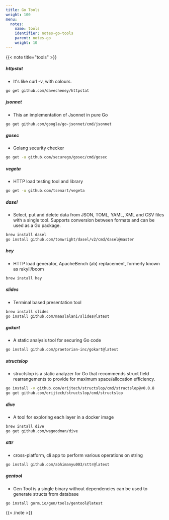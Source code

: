 ```yaml
---
title: Go Tools
weight: 100
menu:
  notes:
    name: tools
    identifier: notes-go-tools
    parent: notes-go
    weight: 10
---
```


{{< note title="tools" >}}

##### httpstat

- It's like curl -v, with colours.

```bash
go get github.com/davecheney/httpstat
```

##### jsonnet

- This an implementation of Jsonnet in pure Go

```bash
go get github.com/google/go-jsonnet/cmd/jsonnet
```

##### gosec

- Golang security checker

```bash
go get -u github.com/securego/gosec/cmd/gosec
```

##### vegeta

- HTTP load testing tool and library

```bash
go get -u github.com/tsenart/vegeta
```

##### dasel

- Select, put and delete data from JSON, TOML, YAML, XML and CSV files with a single tool. Supports conversion between formats and can be used as a Go package.

```bash
brew install dasel
go install github.com/tomwright/dasel/v2/cmd/dasel@master
```

##### hey

- HTTP load generator, ApacheBench (ab) replacement, formerly known as rakyll/boom

```bash
brew install hey
```

##### slides

- Terminal based presentation tool

```bash
brew install slides
go install github.com/maaslalani/slides@latest
```

##### gokart

- A static analysis tool for securing Go code

```bash
go install github.com/praetorian-inc/gokart@latest
```

##### structslop

- structslop is a static analyzer for Go that recommends struct field rearrangements to provide for maximum space/allocation efficiency.

```bash
go install -v github.com/orijtech/structslop/cmd/structslop@v0.0.8
go get github.com/orijtech/structslop/cmd/structslop
```

##### dive

- A tool for exploring each layer in a docker image

```bash
brew install dive
go get github.com/wagoodman/dive
```

##### sttr

- cross-platform, cli app to perform various operations on string

```bash
go install github.com/abhimanyu003/sttr@latest
```

##### gentool

- Gen Tool is a single binary without dependencies can be used to generate structs from database

```bash
go install gorm.io/gen/tools/gentool@latest
```

{{< /note >}}
